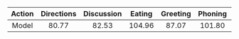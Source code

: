 Action|Directions|Discussion|Eating|Greeting|Phoning|Photo|Posing|Purchases|Sitting|SittingDown|Smoking|Waiting|WalkDog|Walking|WalkTogether|Average|
:---:|:---:|:---:|:---:|:---:|:---:|:---:|:---:|:---:|:---:|:---:|:---:|:---:|:---:|:---:|:---:|:---:|
Model|80.77|82.53|104.96|87.07|101.80|107.00|77.41|98.85|137.33|178.99|103.43|84.37|104.32|79.16|76.30|100.62|
